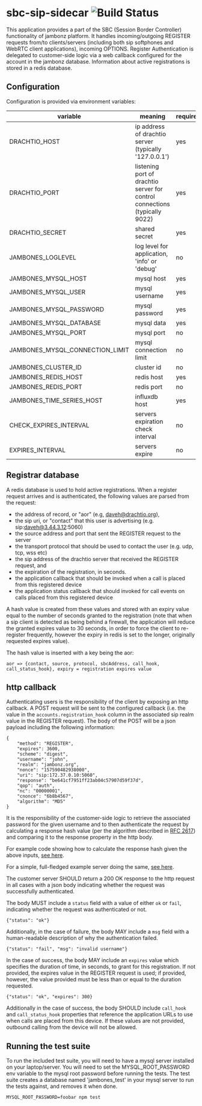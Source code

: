 # sbc-sip-sidecar ![Build Status](https://github.com/jambonz/sbc-sip-sidecar/workflows/CI/badge.svg)

This application provides a part of the SBC (Session Border Controller) functionality of jambonz platform. It handles incoming/outgoing REGISTER requests from/to clients/servers (including both sip softphones and WebRTC client applications), incoming OPTIONS. Register Authentication is delegated to customer-side logic via a web callback configured for the account in the jambonz database.  Information about active registrations is stored in a redis database.

## Configuration

Configuration is provided via environment variables:

| variable | meaning | required?|
|----------|----------|---------|
|DRACHTIO_HOST| ip address of drachtio server (typically '127.0.0.1')|yes|
|DRACHTIO_PORT| listening port of drachtio server for control connections (typically 9022)|yes|
|DRACHTIO_SECRET| shared secret|yes|
|JAMBONES_LOGLEVEL| log level for application, 'info' or 'debug'|no|
|JAMBONES_MYSQL_HOST| mysql host|yes|
|JAMBONES_MYSQL_USER| mysql username|yes|
|JAMBONES_MYSQL_PASSWORD|  mysql password|yes|
|JAMBONES_MYSQL_DATABASE| mysql data|yes|
|JAMBONES_MYSQL_PORT| mysql port |no|
|JAMBONES_MYSQL_CONNECTION_LIMIT| mysql connection limit |no|
|JAMBONES_CLUSTER_ID| cluster id |no|
|JAMBONES_REDIS_HOST| redis host|yes|
|JAMBONES_REDIS_PORT|redis port|no|
|JAMBONES_TIME_SERIES_HOST| influxdb host |yes|
|CHECK_EXPIRES_INTERVAL| servers expiration check interval |no|
|EXPIRES_INTERVAL| servers expire |no|

## Registrar database

A redis database is used to hold active registrations. When a register request arrives and is authenticated, the following values are parsed from the request:
- the address of record, or "aor" (e.g, daveh@drachtio.org),
- the sip uri, or "contact" that this user is advertising (e.g. sip:daveh@3.44.3.12:5060)
- the source address and port that sent the REGISTER request to the server
- the transport protocol that should be used to contact the user (e.g. udp, tcp, wss etc)
- the sip address of the drachtio server that received the REGISTER request, and
- the expiration of the registration, in seconds.
- the application callback that should be invoked when a call is placed from this registered device
- the application status callback that should invoked for call events on calls placed from this registered device

A hash value is created from these values and stored with an expiry value equal to the number of seconds granted to the registration (note that when a sip client is detected as being behind a firewall, the application will reduce the granted expires value to 30 seconds, in order to force the client to re-register frequently, however the expiry in redis is set to the longer, originally requested expires value).

The hash value is inserted with a key being the aor:
```
aor => {contact, source, protocol, sbcAddress, call_hook, call_status_hook}, expiry = registration expires value
```

## http callback
Authenticating users is the responsibility of the client by exposing an http callback.  A POST request will be sent to the configured callback (i.e. the value in the `accounts.registration_hook` column in the associated sip realm value in the REGISTER request).  The body of the POST will be a json payload including the following information:
```
{
	"method": "REGISTER",
	"expires": 3600,
	"scheme": "digest",
	"username": "john",
	"realm": "jambonz.org",
	"nonce": "157590482938000",
	"uri": "sip:172.37.0.10:5060",
	"response": "be641cf7951ff23ab04c57907d59f37d",
	"qop": "auth",
	"nc": "00000001",
	"cnonce": "6b8b4567",
	"algorithm": "MD5"
}
```
It is the responsibility of the customer-side logic to retrieve the associated password for the given username and to then authenticate the request by calculating a response hash value (per the algorithm described in [RFC 2617](https://tools.ietf.org/html/rfc2617#section-3.2.2)) and comparing it to the response property in the http body.

For example code showing how to calculate the response hash given the above inputs, [see here](https://github.com/jambonz/customer-auth-server/blob/master/lib/utils.js).

For a simple, full-fledged example server doing the same, [see here](https://github.com/jambonz/customer-auth-server).

The customer server SHOULD return a 200 OK response to the http request in all cases with a json body indicating whether the request was successfully authenticated.

The body MUST include a `status` field with a value of either `ok` or `fail`, indicating whether the request was authenticated or not.
```
{"status": "ok"}
```

Additionally, in the case of failure, the body MAY include a `msg` field with a human-readable description of why the authentication failed.
```
{"status": "fail", "msg": "invalid username"}
```

In the case of success, the body MAY include an `expires` value which specifies the duration of time, in seconds, to grant for this registration.  If not provided, the expires value in the REGISTER request is used; if provided, however, the value provided must be less than or equal to the duration requested.
```
{"status": "ok", "expires": 300}
```

Additionally in the case of success, the body SHOULD include `call_hook` and `call_status_hook` properties that reference the application URLs to use when calls are placed from this device.  If these values are not provided, outbound calling from the device will not be allowed.

## Running the test suite
To run the included test suite, you will need to have a mysql server installed on your laptop/server. You will need to set the MYSQL_ROOT_PASSWORD env variable to the mysql root password before running the tests.  The test suite creates a database named 'jambones_test' in your mysql server to run the tests against, and removes it when done.
```
MYSQL_ROOT_PASSWORD=foobar npm test
```
